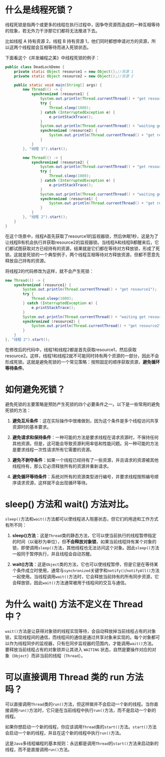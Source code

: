 # 什么是线程死锁？

线程死锁是指两个或更多的线程在执行过程中，因争夺资源而造成的一种互相等待的现象，若无外力干涉那它们都将无法推进下去。

比如线程 A 持有资源 2，线程 B 持有资源 1，他们同时都想申请对方的资源，所以这两个线程就会互相等待而进入死锁状态。

下面看这个《并发编程之美》中线程死锁的例子：

```java
public class DeadLockDemo {
    private static Object resource1 = new Object();//资源 1
    private static Object resource2 = new Object();//资源 2

    public static void main(String[] args) {
        new Thread(() -> {
            synchronized (resource1) {
                System.out.println(Thread.currentThread() + "get resource1");
                try {
                    Thread.sleep(1000);
                } catch (InterruptedException e) {
                    e.printStackTrace();
                }
                System.out.println(Thread.currentThread() + "waiting get resource2");
                synchronized (resource2) {
                    System.out.println(Thread.currentThread() + "get resource2");
                }
            }
        }, "线程 1").start();

        new Thread(() -> {
            synchronized (resource2) {
                System.out.println(Thread.currentThread() + "get resource2");
                try {
                    Thread.sleep(1000);
                } catch (InterruptedException e) {
                    e.printStackTrace();
                }
                System.out.println(Thread.currentThread() + "waiting get resource1");
                synchronized (resource1) {
                    System.out.println(Thread.currentThread() + "get resource1");
                }
            }
        }, "线程 2").start();
    }
}
```

在这个场景中，线程A首先获取了resource1的监视器锁，然后休眠1秒，这是为了让线程B有机会执行并获取resource2的监视器锁。当线程A和线程B都醒来后，它们都试图获取对方已经持有的资源，结果就是它们都在等待对方释放锁，形成了死锁。这就是死锁的一个典型例子，两个线程互相等待对方释放资源，但都不愿意先释放自己持有的资源。

将线程2的代码修改为这样，就不会产生死锁：

```java
new Thread(() -> {
    synchronized (resource1) {
        System.out.println(Thread.currentThread() + "get resource1");
        try {
            Thread.sleep(1000);
        } catch (InterruptedException e) {
            e.printStackTrace();
        }
        System.out.println(Thread.currentThread() + "waiting get resource2");
        synchronized (resource2) {
            System.out.println(Thread.currentThread() + "get resource2");
        }
    }
}, "线程 2").start();
```

在修改后的代码中，线程1和线程2都是首先获取resource1，然后获取resource2。这样，线程1和线程2就不可能同时持有两个资源的一部分，因此不会形成死锁。这就是避免死锁的一个常见策略：按照固定的顺序获取资源，**避免循环等待条件**。

# 如何避免死锁？

避免死锁的主要策略是预防产生死锁的四个必要条件之一。以下是一些常用的避免死锁的方法：

1. **避免互斥条件**：这在实际操作中很难做到，因为这个条件是多个线程访问共享资源时的基本要求。

2. **避免请求和保持条件**：一种可能的方法是要求线程在请求资源时，不保持任何其他资源。但是，这可能会导致资源利用率低和性能问题。另一种可能的方法是要求线程一次性请求所有它需要的资源。

3. **避免不剥夺条件**：如果一个线程已经持有了一些资源，并且请求的资源被其他线程持有，那么它必须释放所有的资源并重新请求。

4. **避免循环等待条件**：系统对所有的资源类型进行编号，并要求线程按照编号顺序请求资源，这样就不会出现循环等待。


# sleep() 方法和 wait() 方法对比。

`sleep()`方法和`wait()`方法都可以使线程进入阻塞状态，但它们的用途和工作方式有所不同：

1. **sleep()方法**：这是`Thread`类的静态方法，它可以使当前执行的线程暂停指定的时间（以毫秒为单位），但**不会释放对象锁**，如果当前线程持有某个对象的锁，即使调用`sleep()`方法，其他线程也无法访问这个对象。因此`sleep()`方法一般同于暂停执行，并且线程会自动苏醒。

2. **wait()方法**：这是`Object`类的方法，它也可以使线程暂停，但是它是在等待某个条件成立时使用，通常与`synchronized`关键字和`notify()`/`notifyAll()`方法一起使用。当线程调用`wait()`方法时，它会释放当前持有的所有同步资源，它会释放锁，因此`wait()`方法通常被用于线程间的交互与通信。


# 为什么 wait() 方法不定义在 Thread 中？

`wait()`方法是让获得对象锁的线程实现等待，会自动释放掉当前线程占有的对象锁，实现线程间的通信，而线程间的通信是通过共享对象来实现的。每个对象都可以作为线程同步的监视器，只有在同步监视器的范围内，才能调用`wait()`方法。要释放当前线程占有的对象锁并让其进入 `WAITING` 状态，自然是要操作对应的对象（`Object`）而非当前的线程（`Thread`）。

# 可以直接调用 Thread 类的 run 方法吗？

可以直接调用`Thread`类的`run()`方法，但这样做并不会启动一个新的线程。当你直接调用`run()`方法时，它只是在当前线程中执行`run()`方法，而不是启动一个新的线程。

如果你想启动一个新的线程，你应该调用`Thread`类的`start()`方法。`start()`方法会启动一个新的线程，并且在这个新的线程中执行`run()`方法。

这是`Java`多线程编程的基本规则：永远都是调用`Thread`的`start()`方法来启动新的线程，而不是直接调用`run()`方法。

